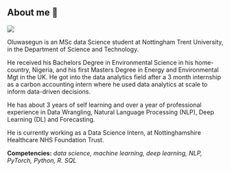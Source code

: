 <!-- ### I am leaving this here as future guideline -->

<!-- ### Hi there 👋

**asegun-cod/asegun-cod** is a ✨ _special_ ✨ repository because its `README.md` (this file) appears on your GitHub profile.

Here are some ideas to get you started:

- 🔭 I’m currently working on ...
- 🌱 I’m currently learning ...
- 👯 I’m looking to collaborate on ...
- 🤔 I’m looking for help with ...
- 💬 Ask me about ...
- 📫 How to reach me: ...
- 😄 Pronouns: ...
- ⚡ Fun fact: ...
-->

## **About me :speech_balloon:**

![](https://media-exp1.licdn.com/dms/image/C4D03AQHalRChalRfvQ/profile-displayphoto-shrink_100_100/0/1625914454002?e=1639008000&v=beta&t=M9zVAiWkxjgaCEpf3Gx4hOl6TmVtR0OglodgCM3bkkg)

Oluwasegun is an MSc data Science student at Nottingham Trent University, in the Department of Science and Technology. 

He received his Bachelors Degree in Environmental Science in his home-country, Nigeria, and his first Masters Degree in Energy and Environmental Mgt in the UK. He got into the data analytics field after a 3 month internship as a carbon accounting intern where he used data analytics at scale to inform data-driven decisions.

He has about 3 years of self learning and over a year of professional experience in Data Wrangling, Natural Language Processing (NLP), Deep Learning (DL) and Forecasting.

He is currently working as a Data Science Intern, at Nottinghamshire Healthcare NHS Foundation Trust.

**Competencies:** *data science, machine learning, deep learning, NLP, PyTorch, Python, R. SQL*

<br>
